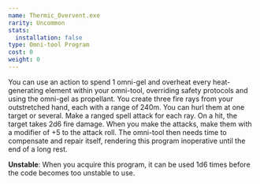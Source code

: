 ```yaml
---
name: Thermic_Overvent.exe
rarity: Uncommon
stats:
  installation: false
type: Omni-tool Program
cost: 0
weight: 0
---
```

You can use an action to spend 1 omni-gel and overheat every heat-generating element within your omni-tool, overriding
safety protocols and using the omni-gel as propellant. You create three fire rays from your outstretched hand, each
with a range of 240m. You can hurl them at one target or several. Make a ranged spell attack for each ray. On a hit,
the target takes 2d6 fire damage. When you make the attacks, make them with a modifier of +5 to the attack roll. The
omni-tool then needs time to compensate and repair itself, rendering this program inoperative until the end of a long rest.

__Unstable__: When you acquire this program, it can be used 1d6 times before the code becomes too unstable to use.
